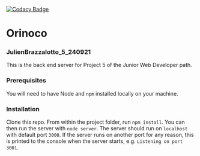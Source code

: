 
[![Codacy Badge](https://api.codacy.com/project/badge/Grade/e494f021b1034ea6bbdad8a6e5705883)](https://app.codacy.com/gh/JulienBrazzalotto/JulienBrazzalotto_5_240921?utm_source=github.com&utm_medium=referral&utm_content=JulienBrazzalotto/JulienBrazzalotto_5_240921&utm_campaign=Badge_Grade_Settings)

# Orinoco #

### JulienBrazzalotto_5_240921 ###

This is the back end server for Project 5 of the Junior Web Developer path.

### Prerequisites ###

You will need to have Node and `npm` installed locally on your machine.

### Installation ###

Clone this repo. From within the project folder, run `npm install`. You 
can then run the server with `node server`. 
The server should run on `localhost` with default port `3000`. If the
server runs on another port for any reason, this is printed to the
console when the server starts, e.g. `Listening on port 3001`.